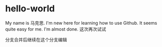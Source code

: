 # hello-world

My name is 马克思. I'm new here for learning how to use Github. It seems quite easy for me. I'm almost done.
这次再次试试

分支合并后继续在这个分支编辑
